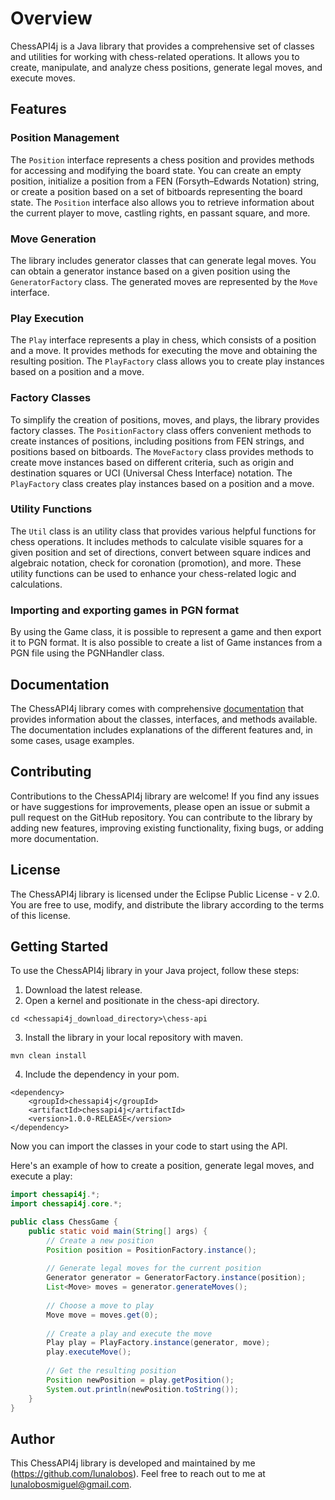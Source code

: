 # Overview

ChessAPI4j is a Java library that provides a comprehensive set of classes and utilities for working with chess-related operations. It allows you to create, manipulate, and analyze chess positions, generate legal moves, and execute moves.

## Features

### Position Management
The `Position` interface represents a chess position and provides methods for accessing and modifying the board state. You can create an empty position, initialize a position from a FEN (Forsyth–Edwards Notation) string, or create a position based on a set of bitboards representing the board state. The `Position` interface also allows you to retrieve information about the current player to move, castling rights, en passant square, and more.

### Move Generation
The library includes generator classes that can generate legal moves. You can obtain a generator instance based on a given position using the `GeneratorFactory` class. The generated moves are represented by the `Move` interface.

### Play Execution
The `Play` interface represents a play in chess, which consists of a position and a move. It provides methods for executing the move and obtaining the resulting position. The `PlayFactory` class allows you to create play instances based on a position and a move.

### Factory Classes
To simplify the creation of positions, moves, and plays, the library provides factory classes. The `PositionFactory` class offers convenient methods to create instances of positions, including positions from FEN strings, and positions based on bitboards. The `MoveFactory` class provides methods to create move instances based on different criteria, such as origin and destination squares or UCI (Universal Chess Interface) notation. The `PlayFactory` class creates play instances based on a position and a move.

### Utility Functions
The `Util` class is an utility class that provides various helpful functions for chess operations. It includes methods to calculate visible squares for a given position and set of directions, convert between square indices and algebraic notation, check for coronation (promotion), and more. These utility functions can be used to enhance your chess-related logic and calculations.

### Importing and exporting games in PGN format
By using the Game class, it is possible to represent a game and then export it to PGN format. It is also possible to create a list of Game instances from a PGN file using the PGNHandler class.

## Documentation
The ChessAPI4j library comes with comprehensive [documentation](https://lunalobos.github.io/chessapi4j/chess-api/apidocs/index.html) that provides information about the classes, interfaces, and methods available. The documentation includes explanations of the different features and, in some cases, usage examples. 

## Contributing
Contributions to the ChessAPI4j library are welcome! If you find any issues or have suggestions for improvements, please open an issue or submit a pull request on the GitHub repository. You can contribute to the library by adding new features, improving existing functionality, fixing bugs, or adding more documentation.

## License
The ChessAPI4j library is licensed under the Eclipse Public License - v 2.0. You are free to use, modify, and distribute the library according to the terms of this license.

## Getting Started

To use the ChessAPI4j library in your Java project, follow these steps:

1. Download the latest release.
2. Open a kernel and positionate in the chess-api directory.
```console
cd <chessapi4j_download_directory>\chess-api
```
3. Install the library in your local repository with maven. 
```console
mvn clean install
```
4. Include the dependency in your pom.

```
<dependency>
    <groupId>chessapi4j</groupId>
    <artifactId>chessapi4j</artifactId>
    <version>1.0.0-RELEASE</version>
</dependency>
```

Now you can import the classes in your code to start using the API.

Here's an example of how to create a position, generate legal moves, and execute a play:

```java
import chessapi4j.*;
import chessapi4j.core.*;

public class ChessGame {
    public static void main(String[] args) {
        // Create a new position
        Position position = PositionFactory.instance();
        
        // Generate legal moves for the current position
        Generator generator = GeneratorFactory.instance(position);
        List<Move> moves = generator.generateMoves();
        
        // Choose a move to play
        Move move = moves.get(0);
        
        // Create a play and execute the move
        Play play = PlayFactory.instance(generator, move);
        play.executeMove();
        
        // Get the resulting position
        Position newPosition = play.getPosition();
        System.out.println(newPosition.toString());
    }
}
```

## Author

This ChessAPI4j library is developed and maintained by me (https://github.com/lunalobos). Feel free to reach out to me at [lunalobosmiguel@gmail.com](mailto:lunalobosmiguel@gmail.com).
